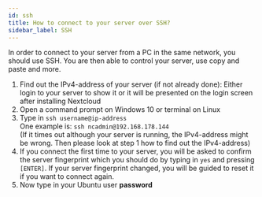 ```yaml
---
id: ssh
title: How to connect to your server over SSH?
sidebar_label: SSH
---
```


In order to connect to your server from a PC in the same network, you should use SSH. You are then able to control your server, use copy and paste and more.

1. Find out the IPv4-address of your server (if not already done): Either login to your server to show it or it will be presented on the login screen after installing Nextcloud
1. Open a command prompt on Windows 10 or terminal on Linux
1. Type in `ssh username@ip-address`<br/>
One example is: `ssh ncadmin@192.168.178.144`<br/>
(If it times out although your server is running, the IPv4-address might be wrong. Then please look at step 1 how to find out the IPv4-address)
1. If you connect the first time to your server, you will be asked to confirm the server fingerprint which you should do by typing in `yes` and pressing `[ENTER]`. If your server fingerprint changed, you will be guided to reset it if you want to connect again.
1. Now type in your Ubuntu user **password**